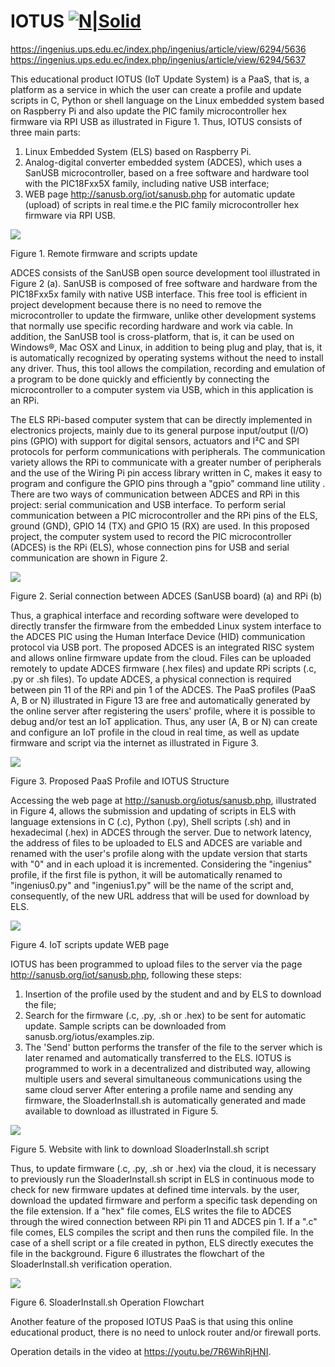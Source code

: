 # IOTUS [![N|Solid](http://sanusb.blogspot.com.br/favicon.ico)](http://sanusb.org/iotus/sanusb.php)

https://ingenius.ups.edu.ec/index.php/ingenius/article/view/6294/5636
https://ingenius.ups.edu.ec/index.php/ingenius/article/view/6294/5637

This educational product IOTUS (IoT Update System) is a PaaS, that is, a platform as a service in which the user can create a profile and update scripts in C, Python or shell language on the Linux embedded system based on Raspberry Pi and also update the PIC family microcontroller hex firmware via RPI USB as illustrated in Figure 1. Thus, IOTUS consists of three main parts:
1. Linux Embedded System (ELS) based on Raspberry Pi.
2. Analog-digital converter embedded system (ADCES), which uses a SanUSB microcontroller, based on a free software and hardware tool with the PIC18Fxx5X family, including native USB interface;
3. WEB page http://sanusb.org/iot/sanusb.php for automatic update (upload) of scripts in real time.e the PIC family microcontroller hex firmware via RPI USB.

![](https://github.com/SanUSB/IOTUS/blob/main/Figures/UpdateIllust.png) 

Figure 1. Remote firmware and scripts update


ADCES consists of the SanUSB open source development tool illustrated in Figure 2 (a). SanUSB is composed of free software and hardware from the PIC18Fxx5x family with native USB interface. This free tool is efficient in project development because there is no need to remove the microcontroller to update the firmware, unlike other development systems that normally use specific recording hardware and work via cable. In addition, the SanUSB tool is cross-platform, that is, it can be used on Windows®, Mac OSX and Linux, in addition to being plug and play, that is, it is automatically recognized by operating systems without the need to install any driver.
Thus, this tool allows the compilation, recording and emulation of a program to be done quickly and efficiently by connecting the microcontroller to a computer system via USB, which in this application is an RPi.

The ELS RPi-based computer system that can be directly implemented in electronics projects, mainly due to its general purpose input/output (I/O) pins (GPIO) with support for digital sensors, actuators and I²C and SPI protocols for perform communications with peripherals. The communication variety allows the RPi to communicate with a greater number of peripherals and the use of the Wiring Pi pin access library written in C, makes it easy to program and configure the GPIO pins through a "gpio" command line utility . There are two ways of communication between ADCES and RPi in this project: serial communication and USB interface. To perform serial communication between a PIC microcontroller and the RPi pins of the ELS, ground (GND), GPIO 14 (TX) and GPIO 15 (RX) are used. In this proposed project, the computer system used to record the PIC microcontroller (ADCES) is the RPi (ELS), whose connection pins for USB and serial communication are shown in Figure 2.


![](https://github.com/SanUSB/IOTUS/blob/main/Figures/RpiPic.png) 

Figure 2. Serial connection between ADCES (SanUSB board) (a) and RPi (b)

Thus, a graphical interface and recording software were developed to directly transfer the firmware from the embedded Linux system interface to the ADCES PIC using the Human Interface Device (HID) communication protocol via USB port. The proposed ADCES is an integrated RISC system and allows online firmware update from the cloud. Files can be uploaded remotely to update ADCES firmware (.hex files) and update RPi scripts (.c, .py or .sh files). To update ADCES, a physical connection is required between pin 11 of the RPi and pin 1 of the ADCES.
The PaaS profiles (PaaS A, B or N) illustrated in Figure 13 are free and automatically generated by the online server after registering the users' profile, where it is possible to debug and/or test an IoT application. Thus, any user (A, B or N) can create and configure an IoT profile in the cloud in real time, as well as update firmware and script via the internet as illustrated in Figure 3.

![](https://github.com/SanUSB/IOTUS/blob/main/Figures/UpdatePaaS.png) 

Figure 3. Proposed PaaS Profile and IOTUS Structure


Accessing the web page at http://sanusb.org/iotus/sanusb.php, illustrated in Figure 4, allows the submission and updating of scripts in ELS with language extensions in C (.c), Python (.py), Shell scripts (.sh) and in hexadecimal (.hex) in ADCES through the server. Due to network latency, the address of files to be uploaded to ELS and ADCES are variable and renamed with the user's profile along with the update version that starts with "0" and in each upload it is incremented. Considering the "ingenius" profile, if the first file is python, it will be automatically renamed to "ingenius0.py" and "ingenius1.py" will be the name of the script and, consequently, of the new URL address that will be used for download by ELS.

![](https://github.com/SanUSB/IOTUS/blob/main/Figures/UpdatePage.png) 

Figure 4. IoT scripts update WEB page

IOTUS has been programmed to upload files to the server via the page http://sanusb.org/iot/sanusb.php, following these steps:
1. Insertion of the profile used by the student and and by ELS to download the file;
2. Search for the firmware (.c, .py, .sh or .hex) to be sent for automatic update. Sample scripts can be downloaded from sanusb.org/iotus/examples.zip.
3. The 'Send' button performs the transfer of the file to the server which is later renamed and automatically transferred to the ELS.
IOTUS is programmed to work in a decentralized and distributed way, allowing multiple users and several simultaneous communications using the same cloud server After entering a profile name and sending any firmware, the SloaderInstall.sh is automatically generated and made available to download as illustrated in Figure 5.


![](https://github.com/SanUSB/IOTUS/blob/main/Figures/SiteScript.jpg) 

Figure 5. Website with link to download SloaderInstall.sh script

Thus, to update firmware (.c, .py, .sh or .hex) via the cloud, it is necessary to previously run the SloaderInstall.sh script in ELS in continuous mode to check for new firmware updates at defined time intervals. by the user, download the updated firmware and perform a specific task depending on the file extension. If a "hex" file comes, ELS writes the file to ADCES through the wired connection between RPi pin 11 and ADCES pin 1. If a ".c" file comes, ELS compiles the script and then runs the compiled file. In the case of a shell script or a file created in python, ELS directly executes the file in the background. Figure 6 illustrates the flowchart of the SloaderInstall.sh verification operation.

![](https://github.com/SanUSB/IOTUS/blob/main/Figures/SloaderInstall.png) 

Figure 6. SloaderInstall.sh Operation Flowchart


Another feature of the proposed IOTUS PaaS is that using this online educational product, there is no need to unlock router and/or firewall ports.

Operation details in the video at https://youtu.be/7R6WihRjHNI.

